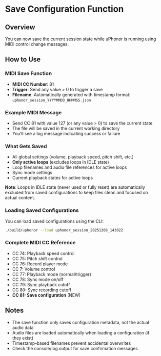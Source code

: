 # Save Configuration Function

## Overview
You can now save the current session state while uPhonor is running using MIDI control change messages.

## How to Use

### MIDI Save Function
- **MIDI CC Number**: 81
- **Trigger**: Send any value > 0 to trigger a save
- **Filename**: Automatically generated with timestamp format: `uphonor_session_YYYYMMDD_HHMMSS.json`

### Example MIDI Message
- Send CC 81 with value 127 (or any value > 0) to save the current state
- The file will be saved in the current working directory
- You'll see a log message indicating success or failure

### What Gets Saved
- All global settings (volume, playback speed, pitch shift, etc.)
- **Only active loops** (excludes loops in IDLE state)
- Loop filenames and audio file references for active loops
- Sync mode settings
- Current playback states for active loops

**Note**: Loops in IDLE state (never used or fully reset) are automatically excluded from saved configurations to keep files clean and focused on actual content.

### Loading Saved Configurations
You can load saved configurations using the CLI:
```bash
./build/uphonor --load uphonor_session_20251208_143022
```

### Complete MIDI CC Reference
- CC 74: Playback speed control
- CC 75: Pitch shift control  
- CC 76: Record player mode
- CC 7: Volume control
- CC 77: Playback mode (normal/trigger)
- CC 78: Sync mode on/off
- CC 79: Sync playback cutoff
- CC 80: Sync recording cutoff
- **CC 81: Save configuration** (NEW)

## Notes
- The save function only saves configuration metadata, not the actual audio data
- Audio files are loaded automatically when loading a configuration (if they exist)
- Timestamp-based filenames prevent accidental overwrites
- Check the console/log output for save confirmation messages
